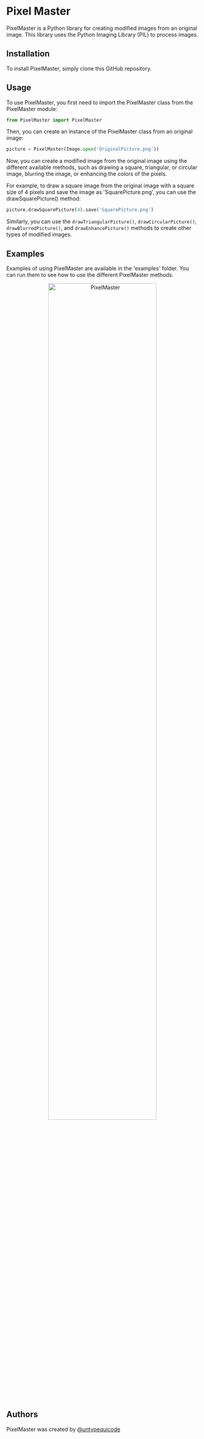 # Pixel Master

PixelMaster is a Python library for creating modified images from an original image. This library uses the Python Imaging Library (PIL) to process images.

## Installation

To install PixelMaster, simply clone this GitHub repository.

## Usage

To use PixelMaster, you first need to import the PixelMaster class from the PixelMaster module:

``` python
from PixelMaster import PixelMaster
```

Then, you can create an instance of the PixelMaster class from an original image:

``` python
picture = PixelMaster(Image.open('OriginalPicture.png'))
```

Now, you can create a modified image from the original image using the different available methods, such as drawing a square, triangular, or circular image, blurring the image, or enhancing the colors of the pixels.

For example, to draw a square image from the original image with a square size of 4 pixels and save the image as 'SquarePicture.png', you can use the drawSquarePicture() method:

``` python
picture.drawSquarePicture(4).save('SquarePicture.png')
```

Similarly, you can use the ```drawTriangularPicture()```, ```drawCircularPicture()```, ```drawBlurredPicture()```, and ```drawEnhancePicture()``` methods to create other types of modified images.

## Examples

Examples of using PixelMaster are available in the 'examples' folder. You can run them to see how to use the different PixelMaster methods.

<p align="center">
  <img src="doc/PixelMaster.gif" alt="PixelMaster" width=75%"/>
</p>

## Authors

PixelMaster was created by [@untypequicode](https://github.com/untypequicode)
